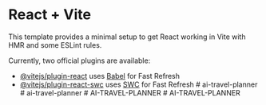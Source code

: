 # React + Vite

This template provides a minimal setup to get React working in Vite with HMR and some ESLint rules.

Currently, two official plugins are available:

- [@vitejs/plugin-react](https://github.com/vitejs/vite-plugin-react/blob/main/packages/plugin-react/README.md) uses [Babel](https://babeljs.io/) for Fast Refresh
- [@vitejs/plugin-react-swc](https://github.com/vitejs/vite-plugin-react-swc) uses [SWC](https://swc.rs/) for Fast Refresh
#   a i - t r a v e l - p l a n n e r  
 #   a i - t r a v e l - p l a n n e r  
 #   A I - T R A V E L - P L A N N E R  
 #   A I - T R A V E L - P L A N N E R  
 